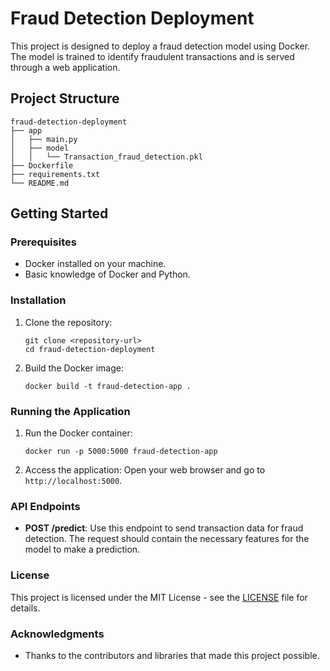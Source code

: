 # Fraud Detection Deployment

This project is designed to deploy a fraud detection model using Docker. The model is trained to identify fraudulent transactions and is served through a web application.

## Project Structure

```
fraud-detection-deployment
├── app
│   ├── main.py
│   ├── model
│   │   └── Transaction_fraud_detection.pkl
├── Dockerfile
├── requirements.txt
└── README.md
```

## Getting Started

### Prerequisites

- Docker installed on your machine.
- Basic knowledge of Docker and Python.

### Installation

1. Clone the repository:
   ```
   git clone <repository-url>
   cd fraud-detection-deployment
   ```

2. Build the Docker image:
   ```
   docker build -t fraud-detection-app .
   ```

### Running the Application

1. Run the Docker container:
   ```
   docker run -p 5000:5000 fraud-detection-app
   ```

2. Access the application:
   Open your web browser and go to `http://localhost:5000`.

### API Endpoints

- **POST /predict**: Use this endpoint to send transaction data for fraud detection. The request should contain the necessary features for the model to make a prediction.

### License

This project is licensed under the MIT License - see the [LICENSE](LICENSE) file for details.

### Acknowledgments

- Thanks to the contributors and libraries that made this project possible.
